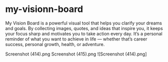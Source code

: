 # my-visionn-board
My Vision Board is a powerful visual tool that helps you clarify your dreams and goals. By collecting images, quotes, and ideas that inspire you, it keeps your focus sharp and motivates you to take action every day. It’s a personal reminder of what you want to achieve in life — whether that’s career success, personal growth, health, or adventure.

Screenshot (414).png
Screenshot (415).png
 ![Screenshot (414).png]
